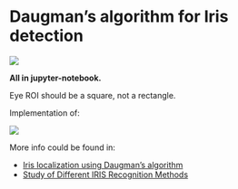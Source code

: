 # Daugman’s algorithm for Iris detection 

![](https://i.imgur.com/khDB7qJ.png)

**All in jupyter-notebook.**

Eye ROI should be a square, not a rectangle.

Implementation of:

![](https://i.imgur.com/lksc28g.png)


More info could be found in:
+ [Iris localization using Daugman’s algorithm](https://www.diva-portal.org/smash/get/diva2:831173/FULLTEXT01.pdf)
+ [Study of Different IRIS Recognition Methods](http://www.ijctee.org/files/VOLUME2ISSUE1/IJCTEE_0212_14.pdf)
